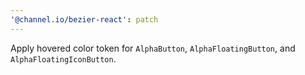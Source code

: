 ```yaml
---
'@channel.io/bezier-react': patch
---
```


Apply hovered color token for `AlphaButton`, `AlphaFloatingButton`, and `AlphaFloatingIconButton`.
